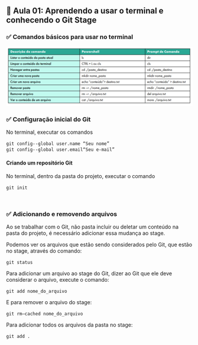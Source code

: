## 📝 Aula 01: Aprendendo a usar o terminal e conhecendo o Git Stage
### ✅ Comandos básicos para usar no terminal
<img src="./img/img-01.jpg">

### ✅ Configuração inicial do Git
No terminal, executar os comandos
```
git config--global user.name “Seu nome”
git config--global user.email“Seu e-mail”
```

#### Criando um repositório Git
No terminal, dentro da pasta do projeto, executar o comando
```
git init
```

<br>

### ✅ Adicionando e removendo arquivos
Ao se trabalhar com o Git, não pasta incluir ou deletar um conteúdo na pasta do projeto, é necessário adicionar essa mudança ao stage.

Podemos ver os arquivos que estão sendo considerados pelo Git, que estão no stage, através do comando:
```
git status
```

Para adicionar um arquivo ao stage do Git, dizer ao Git que ele deve considerar o arquivo, execute o comando:
```
git add nome_do_arquivo
```

E para remover o arquivo do stage:
```
git rm—cached nome_do_arquivo
```

Para adicionar todos os arquivos da pasta no stage:
```
git add .
```